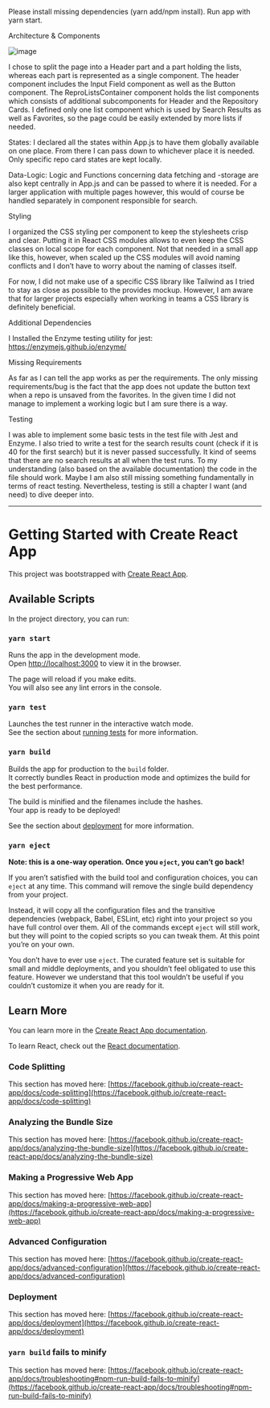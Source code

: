 Please install missing dependencies (yarn add/npm install). Run app with yarn start.


Architecture & Components

![image](https://user-images.githubusercontent.com/66644788/115029916-c9b92780-9ec6-11eb-9b5d-bb98786934cf.png)
 
I chose to split the page into a Header part and a part holding the lists, whereas each part is represented as a single component. The header component includes the Input Field component as well as the Button component. The ReproListsContainer component holds the list components which consists of additional subcomponents for Header and the Repository Cards. I defined only one list component which is used by Search Results as well as Favorites, so the page could be easily extended by more lists if needed. 

States: I declared all the states within App.js to have them globally available on one place. From there I can pass down to whichever place it is needed. Only specific repo card states are kept locally. 

Data-Logic: Logic and Functions concerning data fetching and -storage are also kept centrally in App.js and can be passed to where it is needed. For a larger application with multiple pages however, this would of course be handled separately in component responsible for search.

Styling

I organized the CSS styling per component to keep the stylesheets crisp and clear. Putting it in React CSS modules allows to even keep the CSS classes on local scope for each component. Not that needed in a small app like this, however, when scaled up the CSS modules will avoid naming conflicts and I don’t have to worry about the naming of classes itself.

For now, I did not make use of a specific CSS library like Tailwind as I tried to stay as close as possible to the provides mockup. However, I am aware that for larger projects especially when working in teams a CSS library is definitely beneficial.


Additional Dependencies

I Installed the Enzyme testing utility for jest:
https://enzymejs.github.io/enzyme/



Missing Requirements

As far as I can tell the app works as per the requirements. The only missing requirements/bug is the fact that the app does not update the button text when a repo is unsaved from the favorites. In the given time I did not manage to implement a working logic but I am sure there is a way.


Testing

I was able to implement some basic tests in the test file with Jest and Enzyme. I also tried to write a test for the search results count (check if it is 40 for the first search) but it is never passed successfully. It kind of seems that there are no search results at all when the test runs. To my understanding (also based on the available documentation) the code in the file should work. Maybe I am also still missing something fundamentally in terms of react testing. Nevertheless, testing is still a chapter I want (and need) to dive deeper into. 



------------------------------------------------------------------------------------------------------------------------------------------

# Getting Started with Create React App

This project was bootstrapped with [Create React App](https://github.com/facebook/create-react-app).

## Available Scripts

In the project directory, you can run:

### `yarn start`

Runs the app in the development mode.\
Open [http://localhost:3000](http://localhost:3000) to view it in the browser.

The page will reload if you make edits.\
You will also see any lint errors in the console.

### `yarn test`

Launches the test runner in the interactive watch mode.\
See the section about [running tests](https://facebook.github.io/create-react-app/docs/running-tests) for more information.

### `yarn build`

Builds the app for production to the `build` folder.\
It correctly bundles React in production mode and optimizes the build for the best performance.

The build is minified and the filenames include the hashes.\
Your app is ready to be deployed!

See the section about [deployment](https://facebook.github.io/create-react-app/docs/deployment) for more information.

### `yarn eject`

**Note: this is a one-way operation. Once you `eject`, you can’t go back!**

If you aren’t satisfied with the build tool and configuration choices, you can `eject` at any time. This command will remove the single build dependency from your project.

Instead, it will copy all the configuration files and the transitive dependencies (webpack, Babel, ESLint, etc) right into your project so you have full control over them. All of the commands except `eject` will still work, but they will point to the copied scripts so you can tweak them. At this point you’re on your own.

You don’t have to ever use `eject`. The curated feature set is suitable for small and middle deployments, and you shouldn’t feel obligated to use this feature. However we understand that this tool wouldn’t be useful if you couldn’t customize it when you are ready for it.

## Learn More

You can learn more in the [Create React App documentation](https://facebook.github.io/create-react-app/docs/getting-started).

To learn React, check out the [React documentation](https://reactjs.org/).

### Code Splitting

This section has moved here: [https://facebook.github.io/create-react-app/docs/code-splitting](https://facebook.github.io/create-react-app/docs/code-splitting)

### Analyzing the Bundle Size

This section has moved here: [https://facebook.github.io/create-react-app/docs/analyzing-the-bundle-size](https://facebook.github.io/create-react-app/docs/analyzing-the-bundle-size)

### Making a Progressive Web App

This section has moved here: [https://facebook.github.io/create-react-app/docs/making-a-progressive-web-app](https://facebook.github.io/create-react-app/docs/making-a-progressive-web-app)

### Advanced Configuration

This section has moved here: [https://facebook.github.io/create-react-app/docs/advanced-configuration](https://facebook.github.io/create-react-app/docs/advanced-configuration)

### Deployment

This section has moved here: [https://facebook.github.io/create-react-app/docs/deployment](https://facebook.github.io/create-react-app/docs/deployment)

### `yarn build` fails to minify

This section has moved here: [https://facebook.github.io/create-react-app/docs/troubleshooting#npm-run-build-fails-to-minify](https://facebook.github.io/create-react-app/docs/troubleshooting#npm-run-build-fails-to-minify)
